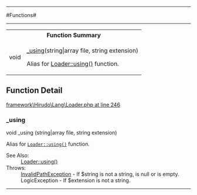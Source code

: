 - - -

#Functions#

- - -

<table id="summary_function" class="title">
<tr><th colspan="2" class="title">Function Summary</th></tr>
<tr>
<td><span class='k'></span> <span class='nx'>void</span></td>
<td class="description"><p class="name"><a href="#https://github.com/JeyDotC/Hirudo-docs/blob/master/Hirudo/Lang/package-functions.md#_using">_using</a>(string|array file, string extension)</p><p class="description">Alias for <a href="../../hirudo/lang/loader.html#using()">Loader::using()</a> function.</p></td>
</tr>
</table>

<h2 id="detail_function">Function Detail</h2>

<a href="https://github.com/JeyDotC/Hirudo/blob/master/framework/Hirudo/Lang/Loader.php#L246" target='_blank'>framework\Hirudo\Lang\Loader.php at line 246</a>

<h3 id="_using()">_using</h3>
<span class='k'></span> <span class='nx'>void</span> _using (string|array file, string extension)

<div class="details">
<p>Alias for <code><a href="../../hirudo/lang/loader.html#using()">Loader::using()</a></code> function.</p>
<dl>
<dt>See Also:</dt>
<dd><a href="../../hirudo/lang/loader.html#using()">Loader::using()</a></dd>
<dt>Throws:</dt>
<dd><a href="../../hirudo/lang/invalidpathexception.html">InvalidPathException</a> - If $string is not a string, is null or is empty.</dd>
<dd>LogicException - If $extension is not a string.</dd>
</dl>
</div>

- - -

